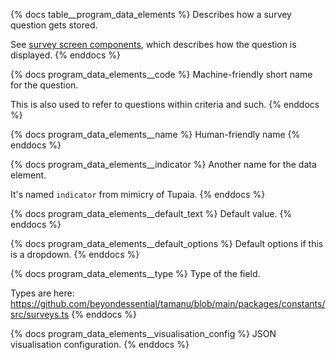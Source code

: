 {% docs table__program_data_elements %}
Describes how a survey question gets stored.

See [survey screen components](#!/source/source.tamanu.tamanu.survey_screen_components), which
describes how the question is displayed.
{% enddocs %}

{% docs program_data_elements__code %}
Machine-friendly short name for the question.

This is also used to refer to questions within criteria and such.
{% enddocs %}

{% docs program_data_elements__name %}
Human-friendly name
{% enddocs %}

{% docs program_data_elements__indicator %}
Another name for the data element.

It's named `indicator` from mimicry of Tupaia.
{% enddocs %}

{% docs program_data_elements__default_text %}
Default value.
{% enddocs %}

{% docs program_data_elements__default_options %}
Default options if this is a dropdown.
{% enddocs %}

{% docs program_data_elements__type %}
Type of the field.

Types are here: <https://github.com/beyondessential/tamanu/blob/main/packages/constants/src/surveys.ts>
{% enddocs %}

{% docs program_data_elements__visualisation_config %}
JSON visualisation configuration.
{% enddocs %}
